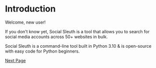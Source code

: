 # Introduction
Welcome, new user! 

If you don't know yet, Social Sleuth is a tool that allows you to search for social media accounts across 50+ websites in bulk.

Social Sleuth is a command-line tool built in Python 3.10 & is open-source with easy code for Python beginners.

[Next Page](https://github.com/OfficialB/sleuth/blob/main/docs/getting-started/install-python.md)
